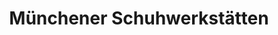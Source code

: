 ---
title: "Münchener Schuhwerkstätten"
url: /muenchen/muenchener-schuhwerkstaetten/
shop: Schuhe
---